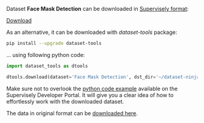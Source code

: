 Dataset **Face Mask Detection** can be downloaded in [Supervisely format](https://developer.supervisely.com/api-references/supervisely-annotation-json-format):

 [Download](https://assets.supervisely.com/remote/eyJsaW5rIjogImZzOi8vYXNzZXRzLzEzMjdfRmFjZSBNYXNrIERldGVjdGlvbi9mYWNlLW1hc2stZGV0ZWN0aW9uLURhdGFzZXROaW5qYS50YXIiLCAic2lnIjogInUvTXFZb0YwZzBHczVzTHMrVlFsSnlwemhMV0VUMktsUm1lWUdUeUV4K2c9In0=)

As an alternative, it can be downloaded with *dataset-tools* package:
``` bash
pip install --upgrade dataset-tools
```

... using following python code:
``` python
import dataset_tools as dtools

dtools.download(dataset='Face Mask Detection', dst_dir='~/dataset-ninja/')
```
Make sure not to overlook the [python code example](https://developer.supervisely.com/getting-started/python-sdk-tutorials/iterate-over-a-local-project) available on the Supervisely Developer Portal. It will give you a clear idea of how to effortlessly work with the downloaded dataset.

The data in original format can be [downloaded here](https://www.kaggle.com/datasets/andrewmvd/face-mask-detection/download?datasetVersionNumber=1).